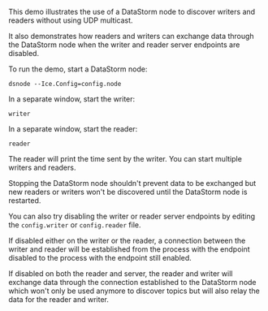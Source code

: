 This demo illustrates the use of a DataStorm node to discover writers and
readers without using UDP multicast.

It also demonstrates how readers and writers can exchange data through the
DataStorm node when the writer and reader server endpoints are disabled.

To run the demo, start a DataStorm node:
```
dsnode --Ice.Config=config.node
```

In a separate window, start the writer:
```
writer
```

In a separate window, start the reader:
```
reader
```

The reader will print the time sent by the writer. You can start multiple
writers and readers.

Stopping the DataStorm node shouldn't prevent data to be exchanged but new
readers or writers won't be discovered until the DataStorm node is restarted.

You can also try disabling the writer or reader server endpoints by editing
the `config.writer` or `config.reader` file.

If disabled either on the writer or the reader, a connection between the
writer and reader will be established from the process with the endpoint
disabled to the process with the endpoint still enabled.

If disabled on both the reader and server, the reader and writer will exchange
data through the connection established to the DataStorm node which won't only
be used anymore to discover topics but will also relay the data for the reader
and writer.
